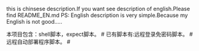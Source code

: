 this is chinsese description.If you want see description of english.Please find README_EN.md
PS: English description is very simple.Because my English is not good.....


本项目包含：shell脚本，expect脚本。
	#	已有脚本有:远程登录免密码脚本。
	#	远程自动部署程序脚本。
	#	
